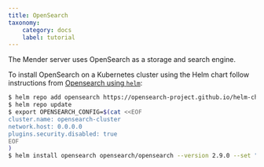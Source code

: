 ```yaml
---
title: OpenSearch
taxonomy:
    category: docs
    label: tutorial
---
```


The Mender server uses OpenSearch as a storage and search engine.

To install OpenSearch on a Kubernetes cluster using the Helm chart follow instructions from [Opensearch using `helm`](https://opensearch.org/docs/2.4/install-and-configure/install-opensearch/helm/):

<!--AUTOVERSION: "helm install opensearch opensearch/opensearch --version %"/ignore -->
```bash
$ helm repo add opensearch https://opensearch-project.github.io/helm-charts/
$ helm repo update
$ export OPENSEARCH_CONFIG=$(cat <<EOF
cluster.name: opensearch-cluster
network.host: 0.0.0.0
plugins.security.disabled: true
EOF
)
$ helm install opensearch opensearch/opensearch --version 2.9.0 --set "config.opensearch\\.yml=$OPENSEARCH_CONFIG"
```
